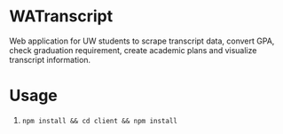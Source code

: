 # WATranscript

Web application for UW students to scrape transcript data, convert GPA, check graduation requirement, create academic plans and visualize transcript information.

# Usage

1. `npm install && cd client && npm install`
